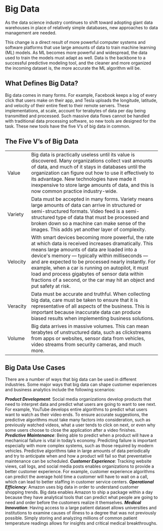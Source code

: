 # Big Data
As the data science industry continues to shift toward adopting giant data warehouses in place of relatively simple databases, new approaches to data management are needed. 

This change is a direct result of more powerful computer systems and software platforms that use large amounts of data to train machine learning (ML) models. As ML becomes more powerful and widespread, the data used to train the models must adapt as well. Data is the backbone to a successful predictive modeling tool, and the cleaner and more organized the incoming dataset is, the more accurate the ML algorithm will be. 

## What Defines Big Data?

Big data comes in many forms. For example, Facebook keeps a log of every click that users make on their app, and Tesla uploads the longitude, latitude, and velocity of their entire fleet to their remote servers. These implementations, at scale, account for terabytes of data per day being transmitted and processed. Such massive data flows cannot be handled with traditional data processing software, so new tools are designed for the task. These new tools have the five V’s of big data in common.

## The Five V’s of Big Data 

|         |        |
|---------|--------|
| Value	| Big data is practically useless until its value is discovered. Many organizations collect vast amounts of data, and much of it stays in databases until the organization can figure out how to use it effectively to its advantage. New technologies have made it inexpensive to store large amounts of data, and this is now common practice industry-wide. |
| Variety	| Data must be accepted in many forms. Variety means large amounts of data can arrive in structured or semi-structured formats. Video feed is a semi-structured type of data that must be processed and broken down so a machine can make sense of the images. This adds yet another layer of complexity. |
| Velocity	| With smart devices becoming more powerful, the rate at which data is received increases dramatically. This means large amounts of data are loaded into a device's memory — typically within milliseconds — and are expected to be processed nearly instantly. For example, when a car is running on autopilot, it must load and process gigabytes of sensor data within fractions of a second, or the car may hit an object and put safety at risk. |
| Veracity	| Data must be accurate and truthful. When collecting big data, care must be taken to ensure that it is representative of all aspects of the business. This is important because inaccurate data can produce biased results when implementing business solutions. |
| Volume	| Big data arrives in massive volumes. This can mean terabytes of unstructured data, such as clickstreams from apps or websites, sensor data from vehicles, video streams from security cameras, and much more. |

## Big Data Use Cases 

There are a number of ways that big data can be used in different industries. Some major ways that big data can shape customer experiences and business analytics include the following scenarios:

***Product Development***: Social media organizations develop products that need to interpret data and predict what users are going to want to see next. For example, YouTube develops entire algorithms to predict what users want to watch as their video ends. To ensure accurate suggestions, the predictive algorithms must take many factors into consideration, such as previously watched videos, what a user tends to click on next, or even why some users choose to close the application after a video finishes.
***Predictive Maintenance***: Being able to predict when a product will have a mechanical failure is vital in today’s economy. Predicting failure is important especially with more complex systems, such as those required by modern vehicles. Predictive algorithms take in large amounts of data periodically and try to anticipate when and how a product will fail so that preventative maintenance can be scheduled.
***Customer Experience***: Tracking website views, call logs, and social media posts enables organizations to provide a better customer experience. For example, customer experience algorithms can predict the average hold time a customer will have to wait on a call, which can lead to better staffing in customer service centers.
***Operational Efficiency***: Amazon uses big data in order to understand customer shopping trends. Big data enables Amazon to ship a package within a day because they have analytical tools that can predict what people are going to need and order before the customers realize it themselves.
***Medical Innovation***: Having access to a large patient dataset allows universities and institutions to examine causes of illness to a degree that was not previously possible. Simply storing and analyzing millions of common patient temperature readings allows for insights and critical medical breakthroughs.